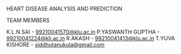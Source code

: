 HEART DISEASE ANALYSIS AND PREDICTION


TEAM MEMBERS

K.L.N SAI  -  99210041570@klu.ac.in
P.YASWANTH GUPTHA  -  99210041224@kli.ac.in
R.AKASH  -  99210041413@klu.ac.in
T.YUVA KISHORE  -  siddhutanukula@gmail.com

